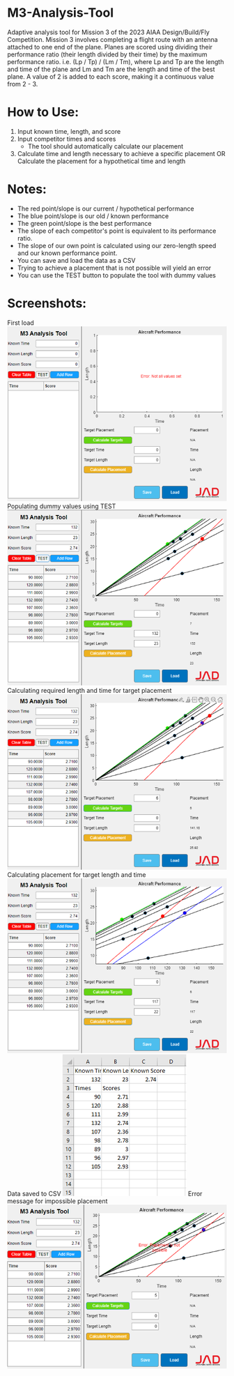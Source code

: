 # M3-Analysis-Tool
Adaptive analysis tool for Mission 3 of the 2023 AIAA Design/Build/Fly Competition.
Mission 3 involves completing a flight route with an antenna attached to one end of the plane.
Planes are scored using dividing their performance ratio (their length divided by their time) by the maximum performance ratio.
i.e. (Lp / Tp) / (Lm / Tm), where Lp and Tp are the length and time of the plane and Lm and Tm are the length and time of the best plane.
A value of 2 is added to each score, making it a continuous value from 2 - 3.

# How to Use:
1. Input known time, length, and score
2. Input competitor times and scores
   * The tool should automatically calculate our placement
3. Calculate time and length necessary to achieve a specific placement OR
   Calculate the placement for a hypothetical time and length

# Notes:
- The red point/slope is our current / hypothetical performance
- The blue point/slope is our old / known performance
- The green point/slope is the best performance
- The slope of each competitor's point is equivalent to its performance ratio.
- The slope of our own point is calculated using our zero-length speed and our known performance point.
- You can save and load the data as a CSV
- Trying to achieve a placement that is not possible will yield an error
- You can use the TEST button to populate the tool with dummy values

# Screenshots:
First load
![Screenshot 1](./screenshots/ss1.PNG)
Populating dummy values using TEST
![Screenshot 2](./screenshots/ss2.PNG)
Calculating required length and time for target placement
![Screenshot 3](./screenshots/ss3.PNG)
Calculating placement for target length and time
![Screenshot 4](./screenshots/ss4.PNG)
Data saved to CSV
![Screenshot 5](./screenshots/ss5.PNG)
Error message for impossible placement
![Screenshot 6](./screenshots/ss6.PNG)
